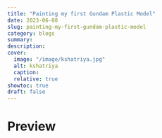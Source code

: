 ```yaml
---
title: "Painting my first Gundam Plastic Model"
date: 2023-06-08
slug: painting-my-first-gundam-plastic-model
category: blogs
summary:
description: 
cover:
  image: "/image/kshatriya.jpg"
  alt: kshatriya
  caption: 
  relative: true
showtoc: true
draft: false
---
```


# Preview
